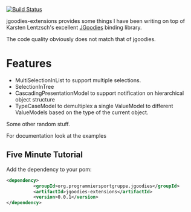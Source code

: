 [![Build Status](https://travis-ci.org/fleipold/jgoodies-extensions.svg?branch=master)](https://travis-ci.org/fleipold/jgoodies-extensions)


jgoodies-extensions provides some things I have been writing on top of
Karsten Lentzsch's excellent [JGoodies](http://www.jgoodies.com/)
binding library.

The code quality obviously does not match that of jgoodies.

Features
========

-   MultiSelectionInList to support multiple selections.
-   SelectionInTree
-   CascadingPresentationModel to support notification on hierarchical
    object structure
-   TypeCaseModel to demultiplex a single ValueModel to different
    ValueModels based on the type of the current object.

Some other random stuff.

For documentation look at the examples


Five Minute Tutorial
--------------------

Add the dependency to your pom:

~~~ .xml
<dependency>
          <groupId>org.programmiersportgruppe.jgoodies</groupId>
          <artifactId>jgoodies-extensions</artifactId>
          <version>0.0.1</version>
</dependency>
~~~
